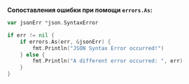 
**Сопоставления ошибки при помощи `errors.As`:**

```Go
var jsonErr *json.SyntaxError

if err != nil {
	if errors.As(err, &jsonErr) {
		fmt.Println("JSON Syntax Error occurred!")
	} else {
		fmt.Println("A different error occurred: ", err)
	}
}
```